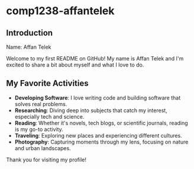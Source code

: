 # comp1238-affantelek
## Introduction

Name: Affan Telek

Welcome to my first README on GitHub! My name is Affan Telek and I'm excited to share a bit about myself and what I love to do.

## My Favorite Activities

- **Developing Software**: I love writing code and building software that solves real problems.
- **Researching**: Diving deep into subjects that catch my interest, especially tech and science.
- **Reading**: Whether it's novels, tech blogs, or scientific journals, reading is my go-to activity.
- **Traveling**: Exploring new places and experiencing different cultures.
- **Photography**: Capturing moments through my lens, focusing on nature and urban landscapes.

Thank you for visiting my profile!
